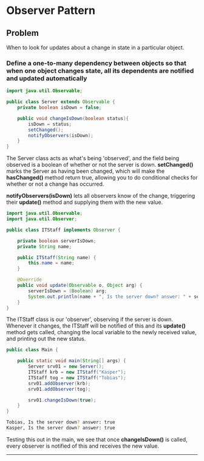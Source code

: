 # Observer Pattern

## Problem

When to look for updates about a change in state in a particular object.

### Define a one-to-many dependency between objects so that when one object changes state, all its dependents are notified and updated automatically

```java
import java.util.Observable;

public class Server extends Observable {
    private boolean isDown = false;

    public void changeIsDown(boolean status){
        isDown = status;
        setChanged();
        notifyObservers(isDown);
    }
}

```

The Server class acts as what's being 'observed', and the field being observed is a boolean of whether or not the server is down. **setChanged()** marks the Server as having been changed, which will make the **hasChanged()** method return true, allowing you to do conditional checks for whether or not a change has occurred. 

**notifyObservers(isDown)** lets all observers know of the change, triggering their **update()** method and supplying them with the new value.

```java
import java.util.Observable;
import java.util.Observer;

public class ITStaff implements Observer {

    private boolean serverIsDown;
    private String name;

    public ITStaff(String name) {
        this.name = name;
    }

    @Override
    public void update(Observable o, Object arg) {
        serverIsDown = (Boolean) arg;
        System.out.println(name + ", Is the server down? answer: " + serverIsDown);
    }
}

```

The ITStaff class is our 'observer', observing if the server is down. Whenever it changes, the ITStaff will be notified of this and its **update()** method gets called, changing the local variable to the newly received value, and printing out the new status.

```java
public class Main {

    public static void main(String[] args) {
        Server srv01 = new Server();
        ITStaff krb = new ITStaff("Kasper");
        ITStaff tog = new ITStaff("Tobias");
        srv01.addObserver(krb);
        srv01.addObserver(tog);

        srv01.changeIsDown(true);
    }
}

```

```bash
Tobias, Is the server down? answer: true
Kasper, Is the server down? answer: true
```

Testing this out in the main, we see that once **changeIsDown()** is called, every observer is notified of this and receives the new value.
___
